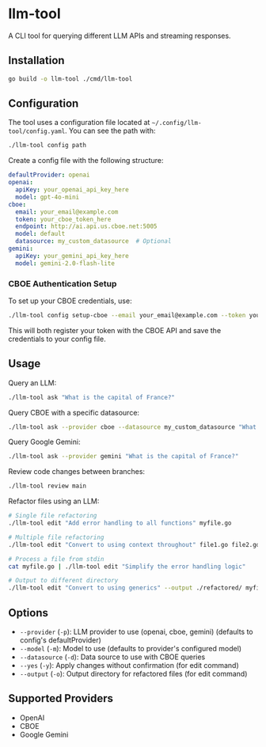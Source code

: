 # llm-tool

A CLI tool for querying different LLM APIs and streaming responses.

## Installation

```bash
go build -o llm-tool ./cmd/llm-tool
```

## Configuration

The tool uses a configuration file located at `~/.config/llm-tool/config.yaml`. You can see the path with:

```bash
./llm-tool config path
```

Create a config file with the following structure:

```yaml
defaultProvider: openai
openai:
  apiKey: your_openai_api_key_here
  model: gpt-4o-mini
cboe:
  email: your_email@example.com
  token: your_cboe_token_here
  endpoint: http://ai.api.us.cboe.net:5005
  model: default
  datasource: my_custom_datasource  # Optional
gemini:
  apiKey: your_gemini_api_key_here
  model: gemini-2.0-flash-lite
```

### CBOE Authentication Setup

To set up your CBOE credentials, use:

```bash
./llm-tool config setup-cboe --email your_email@example.com --token your_token
```

This will both register your token with the CBOE API and save the credentials to your config file.

## Usage

Query an LLM:

```bash
./llm-tool ask "What is the capital of France?"
```

Query CBOE with a specific datasource:

```bash
./llm-tool ask --provider cboe --datasource my_custom_datasource "What is the capital of France?"
```

Query Google Gemini:

```bash
./llm-tool ask --provider gemini "What is the capital of France?"
```

Review code changes between branches:

```bash
./llm-tool review main
```

Refactor files using an LLM:

```bash
# Single file refactoring
./llm-tool edit "Add error handling to all functions" myfile.go

# Multiple file refactoring
./llm-tool edit "Convert to using context throughout" file1.go file2.go file3.go 

# Process a file from stdin
cat myfile.go | ./llm-tool edit "Simplify the error handling logic"

# Output to different directory
./llm-tool edit "Convert to using generics" --output ./refactored/ myfile.go
```

## Options

- `--provider` (`-p`): LLM provider to use (openai, cboe, gemini) (defaults to config's defaultProvider)
- `--model` (`-m`): Model to use (defaults to provider's configured model)
- `--datasource` (`-d`): Data source to use with CBOE queries
- `--yes` (`-y`): Apply changes without confirmation (for edit command)
- `--output` (`-o`): Output directory for refactored files (for edit command)

## Supported Providers

- OpenAI
- CBOE
- Google Gemini